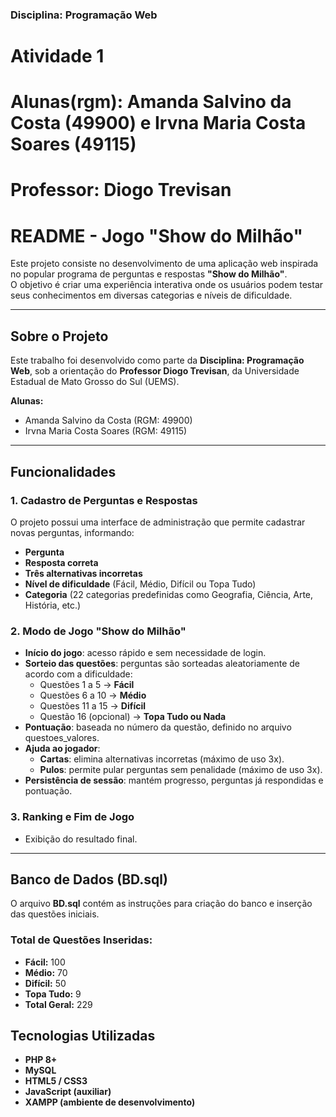 ### Disciplina: Programação Web
# Atividade 1
# Alunas(rgm): Amanda Salvino da Costa (49900) e Irvna Maria Costa Soares (49115)
# Professor: Diogo Trevisan

# README - Jogo "Show do Milhão"

Este projeto consiste no desenvolvimento de uma aplicação web inspirada no popular programa de perguntas e respostas **"Show do Milhão"**.  
O objetivo é criar uma experiência interativa onde os usuários podem testar seus conhecimentos em diversas categorias e níveis de dificuldade.

---

## Sobre o Projeto

Este trabalho foi desenvolvido como parte da **Disciplina: Programação Web**, sob a orientação do **Professor Diogo Trevisan**, da Universidade Estadual de Mato Grosso do Sul (UEMS).

**Alunas:**
- Amanda Salvino da Costa (RGM: 49900)  
- Irvna Maria Costa Soares (RGM: 49115)

---

## Funcionalidades

### 1. Cadastro de Perguntas e Respostas
O projeto possui uma interface de administração que permite cadastrar novas perguntas, informando:
- **Pergunta**
- **Resposta correta**
- **Três alternativas incorretas**
- **Nível de dificuldade** (Fácil, Médio, Difícil ou Topa Tudo)
- **Categoria** (22 categorias predefinidas como Geografia, Ciência, Arte, História, etc.)

### 2. Modo de Jogo "Show do Milhão"
- **Início do jogo**: acesso rápido e sem necessidade de login.  
- **Sorteio das questões**: perguntas são sorteadas aleatoriamente de acordo com a dificuldade:
  - Questões 1 a 5 → **Fácil**
  - Questões 6 a 10 → **Médio**
  - Questões 11 a 15 → **Difícil**
  - Questão 16 (opcional) → **Topa Tudo ou Nada**
- **Pontuação**: baseada no número da questão, definido no arquivo questoes_valores.
- **Ajuda ao jogador**:  
  - **Cartas**: elimina alternativas incorretas (máximo de uso 3x).  
  - **Pulos**: permite pular perguntas sem penalidade (máximo de uso 3x).  
- **Persistência de sessão**: mantém progresso, perguntas já respondidas e pontuação.

### 3. Ranking e Fim de Jogo
- Exibição do resultado final.

---

## Banco de Dados (BD.sql)

O arquivo **BD.sql** contém as instruções para criação do banco e inserção das questões iniciais.

### Total de Questões Inseridas:
- **Fácil:** 100  
- **Médio:** 70  
- **Difícil:** 50  
- **Topa Tudo:** 9  
- **Total Geral:** 229

## Tecnologias Utilizadas
- **PHP 8+**
- **MySQL**
- **HTML5 / CSS3**
- **JavaScript (auxiliar)**
- **XAMPP (ambiente de desenvolvimento)**